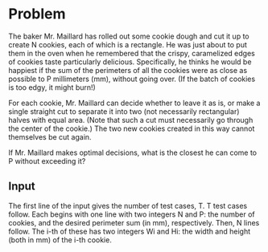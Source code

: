 # Problem

The baker Mr. Maillard has rolled out some cookie dough and cut it up to create N cookies, each of which is a rectangle. He was just about to put them in the oven when he remembered that the crispy, caramelized edges of cookies taste particularly delicious. Specifically, he thinks he would be happiest if the sum of the perimeters of all the cookies were as close as possible to P millimeters (mm), without going over. (If the batch of cookies is too edgy, it might burn!)

For each cookie, Mr. Maillard can decide whether to leave it as is, or make a single straight cut to separate it into two (not necessarily rectangular) halves with equal area. (Note that such a cut must necessarily go through the center of the cookie.) The two new cookies created in this way cannot themselves be cut again.

If Mr. Maillard makes optimal decisions, what is the closest he can come to P without exceeding it?

## Input

The first line of the input gives the number of test cases, T. T test cases follow. Each begins with one line with two integers N and P: the number of cookies, and the desired perimeter sum (in mm), respectively. Then, N lines follow. The i-th of these has two integers Wi and Hi: the width and height (both in mm) of the i-th cookie.
